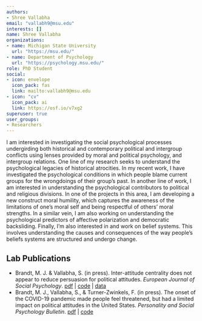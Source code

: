 ```yaml
---
authors:
- Shree Vallabha
email: "vallabh9@msu.edu"
interests: []
name: Shree Vallabha
organizations:
- name: Michigan State University
  url: "https://msu.edu/"
- name: Department of Psychology
  url: "https://psychology.msu.edu/"
role: PhD Student
social:
- icon: envelope
  icon_pack: fas
  link: mailto:vallabh9@msu.edu
- icon: "cv"
  icon_pack: ai
  link: https://osf.io/v7xg2
superuser: true
user_groups:
- Researchers
---
```


I am interested in investigating the social psychological processes undergirding both historical and contemporary political and intergroup conflicts using lenses provided by moral and political psychology, and intergroup relations. One line of my research seeks to understand the psychological legacies of historical atrocities. In my recent work, I have investigated the psychological conditions in which people blame current groups for the wrongdoings of their group’s past. In another line of work, I am interested in understanding the psychological contributors to political and religious divisions. In one of the projects in this area, I am developing a new construct moral humility, which captures the awareness of the limitations of one’s moral self and being respectful of others’ moral strengths. In a similar vein, I am also working on understanding the psychological predictors of affective polarization and democratic backsliding. Finally, I’m also interested in and work on belief systems. This involves understanding the causes and consequences of the way people’s beliefs systems are structured and undergo change.

## Lab Publications

<ul>
<li>
Brandt, M. J. & Vallabha, S. (in press). Inter-attitude centrality does
not appear to reduce persuasion for political attitudes. <i>European
Journal of Social Psychology</i>. <a href="https://osf.io/cqkvt">pdf</a>
| <a href="https://osf.io/64zad/">code</a> |
<a href="https://osf.io/64zad/">data</a>
<li>
Brandt, M. J., Vallabha, S., & Turner-Zwinkels, F. (in press). The onset
of the COVID-19 pandemic made people feel threatened, but had a limited
impact on political attitudes in the United States. <i>Personality and
Social Psychology Bulletin</i>. <a href="https://osf.io/ahtk6">pdf</a> |
<a href="https://osf.io/279gd/">code</a>
</ul>